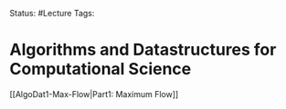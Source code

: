 Status: #Lecture
Tags:

# Algorithms and Datastructures for Computational Science
[[AlgoDat1-Max-Flow|Part1: Maximum Flow]]
